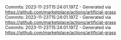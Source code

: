 Commits: 2023-11-23T15:24:01.197Z - Generated via https://github.com/marketplace/actions/artificial-grass
<br>
Commits: 2023-11-23T15:24:01.197Z - Generated via https://github.com/marketplace/actions/artificial-grass
<br>
Commits: 2023-11-23T15:24:01.197Z - Generated via https://github.com/marketplace/actions/artificial-grass
<br>
